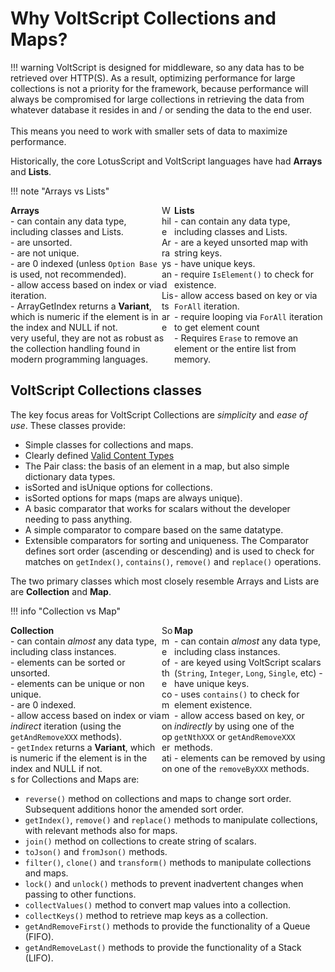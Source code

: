 # Why VoltScript Collections and Maps?

!!! warning
    VoltScript is designed for middleware, so any data has to be retrieved over HTTP(S). As a result, optimizing performance for large collections is not a priority for the framework, because performance will always be compromised for large collections in retrieving the data from whatever database it resides in and / or sending the data to the end user. <br/><br/>
    This means you need to work with smaller sets of data to maximize performance.
    
Historically, the core LotusScript and VoltScript languages have had **Arrays** and **Lists**. 

!!! note "Arrays vs Lists"
    <div style="float:left;display:inline;width:48%">
    **Arrays** <br/>
    - can contain any data type, including classes and Lists.<br/>
    - are unsorted.<br/>
    - are not unique.<br/>
    - are 0 indexed (unless `Option Base` is used, not recommended).<br/>
    - allow access based on index or via iteration.<br/>
    - ArrayGetIndex returns a **Variant**, which is numeric if the element is in the index and NULL if not.<br/>
    </div>
    <div style="float:right;display:inline;width:48%">
    **Lists**<br/>
    - can contain any data type, including classes and Lists.<br/>
    - are a keyed unsorted map with string keys.<br/>
    - have unique keys.<br/>
    - require `IsElement()` to check for existence.<br/>
    - allow access based on key or via `ForAll` iteration.<br/>
    - require looping via `ForAll` iteration to get element count<br/>
    - Requires `Erase` to remove an element or the entire list from memory.
    </div>

While Arrays and Lists are very useful, they are not as robust as the collection handling found in modern programming languages. 

## VoltScript Collections classes

The key focus areas for VoltScript Collections are *simplicity* and *ease of use*.  These classes provide:

- Simple classes for collections and maps.
- Clearly defined [Valid Content Types](valid.md)
- The Pair class: the basis of an element in a map, but also simple dictionary data types.
- isSorted and isUnique options for collections.
- isSorted options for maps (maps are always unique).
- A basic comparator that works for scalars without the developer needing to pass anything.
- A simple comparator to compare based on the same datatype.
- Extensible comparators for sorting and uniqueness. The Comparator defines sort order (ascending or descending) and is used to check for matches on `getIndex()`, `contains()`, `remove()` and `replace()` operations.

The two primary classes which most closely resemble Arrays and Lists are are **Collection** and **Map**.

!!! info "Collection vs Map"
    <div style="float:left;display:inline;width:48%">
    **Collection** <br/>
    - can contain *almost* any data type, including class instances.<br/> 
    - elements can be sorted or unsorted.<br/>
    - elements can be unique or non unique.<br/>
    - are 0 indexed.<br/>
    - allow access based on index or via *indirect* iteration (using the `getAndRemoveXXX` methods).<br/>
    - `getIndex` returns a **Variant**, which is numeric if the element is in the index and NULL if not.<br/>
    </div>
    <div style="float:right;display:inline;width:48%">
    **Map**<br/>
    - can contain *almost* any data type, including class instances.<br/> 
    - are keyed using VoltScript scalars (`String`, `Integer`, `Long`, `Single`, etc)
    - have unique keys.<br/>
    - uses `contains()` to check for element existence.<br/>
    - allow access based on key, or *indirectly* by using one of the `getNthXXX` or `getAndRemoveXXX` methods.<br/>
    - elements can be removed by using one of the `removeByXXX` methods.
    </div>


Some of the common operations for Collections and Maps are:

- `reverse()` method on collections and maps to change sort order. Subsequent additions honor the amended sort order.
- `getIndex()`, `remove()` and `replace()` methods to manipulate collections, with relevant methods also for maps.
- `join()` method on collections to create string of scalars.
- `toJson()` and `fromJson()` methods.
- `filter()`, `clone()` and `transform()` methods to manipulate collections and maps.
- `lock()` and `unlock()` methods to prevent inadvertent changes when passing to other functions.
- `collectValues()` method to convert map values into a collection.
- `collectKeys()` method to retrieve map keys as a collection.
- `getAndRemoveFirst()` methods to provide the functionality of a Queue (FIFO).
- `getAndRemoveLast()` methods to provide the functionality of a Stack (LIFO).

